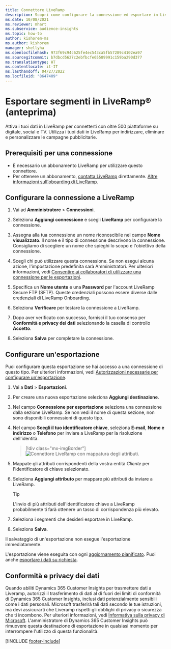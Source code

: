 ```yaml
---
title: Connettore LiveRamp
description: Scopri come configurare la connessione ed esportare in LiveRamp.
ms.date: 10/08/2021
ms.reviewer: mhart
ms.subservice: audience-insights
ms.topic: how-to
author: kishorem-ms
ms.author: kishorem
manager: shellyha
ms.openlocfilehash: 973f69c94c625fe4ec543ca5fb57289c4102ea97
ms.sourcegitcommit: b7dbcd5627c2ebfbcfe65589991c159ba290d377
ms.translationtype: HT
ms.contentlocale: it-IT
ms.lasthandoff: 04/27/2022
ms.locfileid: "8647409"
---
```

# <a name="export-segments-to-liverampreg-preview"></a>Esportare segmenti in LiveRamp&reg; (anteprima)

Attiva i tuoi dati in LiveRamp per connetterti con oltre 500 piattaforme su digitale, social e TV. Utilizza i tuoi dati in LiveRamp per indirizzare, eliminare e personalizzare le campagne pubblicitarie.

## <a name="prerequisites-for-a-connection"></a>Prerequisiti per una connessione

- È necessario un abbonamento LiveRamp per utilizzare questo connettore.
- Per ottenere un abbonamento, [contatta LiveRamp](https://liveramp.com/contact/) direttamente. [Altre informazioni sull'oboarding di LiveRamp](https://liveramp.com/our-platform/data-onboarding/).

## <a name="set-up-connection-to-liveramp"></a>Configurare la connessione a LiveRamp

1. Vai ad **Amministratore** > **Connessioni**.

1. Seleziona **Aggiungi connessione** e scegli **LiveRamp** per configurare la connessione.

1. Assegna alla tua connessione un nome riconoscibile nel campo **Nome visualizzato**. Il nome e il tipo di connessione descrivono la connessione. Consigliamo di scegliere un nome che spieghi lo scopo e l'obiettivo della connessione.

1. Scegli chi può utilizzare questa connessione. Se non esegui alcuna azione, l'impostazione predefinita sarà Amministratori. Per ulteriori informazioni, vedi [Consentire ai collaboratori di utilizzare una connessione per le esportazioni](connections.md#allow-contributors-to-use-a-connection-for-exports).

1. Specifica un **Nome utente** e una **Password** per l'account LiveRamp Secure FTP (SFTP).
Queste credenziali possono essere diverse dalle credenziali di LiveRamp Onboarding.

1. Seleziona **Verificare** per testare la connessione a LiveRamp.

1. Dopo aver verificato con successo, fornisci il tuo consenso per **Conformità e privacy dei dati** selezionando la casella di controllo **Accetto**.

1. Seleziona **Salva** per completare la connessione.

## <a name="configure-an-export"></a>Configurare un'esportazione

Puoi configurare questa esportazione se hai accesso a una connessione di questo tipo. Per ulteriori informazioni, vedi [Autorizzazioni necessarie per configurare un'esportazione](export-destinations.md#set-up-a-new-export).

1. Vai a **Dati** > **Esportazioni**.

1. Per creare una nuova esportazione seleziona **Aggiungi destinazione**.

1. Nel campo **Connessione per esportazione** seleziona una connessione dalla sezione LiveRamp. Se non vedi il nome di questa sezione, non sono disponibili connessioni di questo tipo.

1. Nel campo **Scegli il tuo identificatore chiave**, seleziona **E-mail**, **Nome e indirizzo** o **Telefono** per inviare a LiveRamp per la risoluzione dell'identità.
   > [!div class="mx-imgBorder"]
   > ![Connettore LiveRamp con mappatura degli attributi.](media/export-liveramp-segments.png "Connettore LiveRamp con mappatura degli attributi")

1. Mappate gli attributi corrispondenti della vostra entità *Cliente* per l'identificatore di chiave selezionato.

1. Seleziona **Aggiungi attributo** per mappare più attributi da inviare a LiveRamp.

   > [!TIP]
   > L'invio di più attributi dell'identificatore chiave a LiveRamp probabilmente ti farà ottenere un tasso di corrispondenza più elevato.

1. Seleziona i segmenti che desideri esportare in LiveRamp.

1. Seleziona **Salva**.

Il salvataggio di un'esportazione non esegue l'esportazione immediatamente.

L'esportazione viene eseguita con ogni [aggiornamento pianificato](system.md#schedule-tab). Puoi anche [esportare i dati su richiesta](export-destinations.md#run-exports-on-demand). 


## <a name="data-privacy-and-compliance"></a>Conformità e privacy dei dati

Quando abiliti Dynamics 365 Customer Insights per trasmettere dati a Liveramp, autorizzi il trasferimento di dati al di fuori dei limiti di conformità di Dynamics 365 Customer Insights, inclusi dati potenzialmente sensibili come i dati personali. Microsoft trasferirà tali dati secondo le tue istruzioni, ma devi assicurarti che Liveramp rispetti gli obblighi di privacy o sicurezza che ti incombono. Per ulteriori informazioni, vedi [Informativa sulla privacy di Microsoft](https://go.microsoft.com/fwlink/?linkid=396732).
L'amministratore di Dynamics 365 Customer Insights può rimuovere questa destinazione di esportazione in qualsiasi momento per interrompere l'utilizzo di questa funzionalità.

[!INCLUDE [footer-include](includes/footer-banner.md)]
